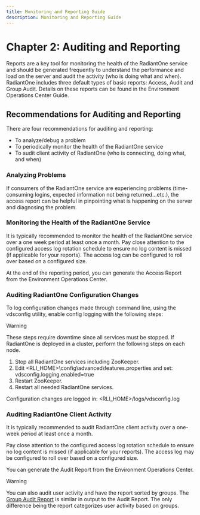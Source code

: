 ```yaml
---
title: Monitoring and Reporting Guide
description: Monitoring and Reporting Guide
---
```


# Chapter 2: Auditing and Reporting

Reports are a key tool for monitoring the health of the RadiantOne service and should be
generated frequently to understand the performance and load on the server and audit the activity (who is doing what and when). RadiantOne includes three default types of basic reports: Access, Audit and Group Audit. Details on these reports can be found in the Environment Operations Center Guide.

## Recommendations for Auditing and Reporting

There are four recommendations for auditing and reporting:

- To analyze/debug a problem
- To periodically monitor the health of the RadiantOne service
- To audit client activity of RadiantOne (who is connecting, doing what, and when)

### Analyzing Problems

If consumers of the RadiantOne service are experiencing problems (time-consuming logins, expected information not being returned...etc.), the access report can be helpful in pinpointing what is happening on the server and diagnosing the problem.

### Monitoring the Health of the RadiantOne Service

It is typically recommended to monitor the health of the RadiantOne service over a one week period at least once a month. Pay close attention to the configured access log rotation schedule to ensure no log content is missed (if applicable for your reports). The access log can be configured to roll over based on a configured size.

At the end of the reporting period, you can generate the Access Report from the Environment Operations Center.

### Auditing RadiantOne Configuration Changes

To log configuration changes made through command line, using the vdsconfig utility, enable
config logging with the following steps:


>[!warning] 
>These steps require downtime since all services must be stopped. If RadiantOne is deployed in a cluster, perform the following steps on each node.

1. Stop all RadiantOne services including ZooKeeper.
2. Edit <RLI_HOME>\config\advanced\features.properties and set:
    vdsconfig.logging.enabled=true
3. Restart ZooKeeper.
4. Restart all needed RadiantOne services.

Configuration changes are logged in: <RLI_HOME>/logs/vdsconfig.log

### Auditing RadiantOne Client Activity

It is typically recommended to audit RadiantOne client activity over a one-week period at least once a month.

Pay close attention to the configured access log rotation schedule to ensure no log content is missed (if applicable for your reports). The access log may be configured to roll over based on a
configured size.

You can generate the Audit Report from the Environment Operations Center. 

>[!warning] 
>You can also audit user activity and have the report sorted by groups. The [Group Audit Report](#group-audit-report) is similar in output to the Audit Report. The only difference being the report categorizes user activity based on groups.

